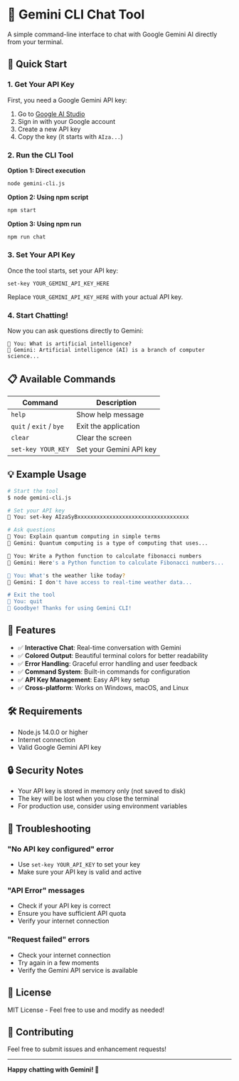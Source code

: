 # 🤖 Gemini CLI Chat Tool

A simple command-line interface to chat with Google Gemini AI directly from your terminal.

## 🚀 Quick Start

### 1. Get Your API Key
First, you need a Google Gemini API key:
1. Go to [Google AI Studio](https://makersuite.google.com/app/apikey)
2. Sign in with your Google account
3. Create a new API key
4. Copy the key (it starts with `AIza...`)

### 2. Run the CLI Tool

**Option 1: Direct execution**
```bash
node gemini-cli.js
```

**Option 2: Using npm script**
```bash
npm start
```

**Option 3: Using npm run**
```bash
npm run chat
```

### 3. Set Your API Key
Once the tool starts, set your API key:
```
set-key YOUR_GEMINI_API_KEY_HERE
```

Replace `YOUR_GEMINI_API_KEY_HERE` with your actual API key.

### 4. Start Chatting!
Now you can ask questions directly to Gemini:

```
🤖 You: What is artificial intelligence?
🤖 Gemini: Artificial intelligence (AI) is a branch of computer science...
```

## 📋 Available Commands

| Command | Description |
|---------|-------------|
| `help` | Show help message |
| `quit` / `exit` / `bye` | Exit the application |
| `clear` | Clear the screen |
| `set-key YOUR_KEY` | Set your Gemini API key |

## 💡 Example Usage

```bash
# Start the tool
$ node gemini-cli.js

# Set your API key
🤖 You: set-key AIzaSyBxxxxxxxxxxxxxxxxxxxxxxxxxxxxxxxxxxx

# Ask questions
🤖 You: Explain quantum computing in simple terms
🤖 Gemini: Quantum computing is a type of computing that uses...

🤖 You: Write a Python function to calculate fibonacci numbers
🤖 Gemini: Here's a Python function to calculate Fibonacci numbers...

🤖 You: What's the weather like today?
🤖 Gemini: I don't have access to real-time weather data...

# Exit the tool
🤖 You: quit
👋 Goodbye! Thanks for using Gemini CLI!
```

## 🔧 Features

- ✅ **Interactive Chat**: Real-time conversation with Gemini
- ✅ **Colored Output**: Beautiful terminal colors for better readability
- ✅ **Error Handling**: Graceful error handling and user feedback
- ✅ **Command System**: Built-in commands for configuration
- ✅ **API Key Management**: Easy API key setup
- ✅ **Cross-platform**: Works on Windows, macOS, and Linux

## 🛠️ Requirements

- Node.js 14.0.0 or higher
- Internet connection
- Valid Google Gemini API key

## 🔒 Security Notes

- Your API key is stored in memory only (not saved to disk)
- The key will be lost when you close the terminal
- For production use, consider using environment variables

## 🚨 Troubleshooting

### "No API key configured" error
- Use `set-key YOUR_API_KEY` to set your key
- Make sure your API key is valid and active

### "API Error" messages
- Check if your API key is correct
- Ensure you have sufficient API quota
- Verify your internet connection

### "Request failed" errors
- Check your internet connection
- Try again in a few moments
- Verify the Gemini API service is available

## 📝 License

MIT License - Feel free to use and modify as needed!

## 🤝 Contributing

Feel free to submit issues and enhancement requests!

---

**Happy chatting with Gemini! 🚀**

